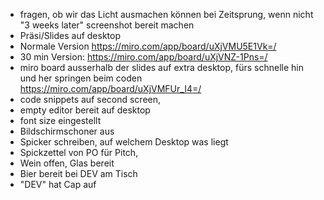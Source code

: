 - fragen, ob wir das Licht ausmachen können bei Zeitsprung, wenn nicht "3 weeks later" screenshot bereit machen
- Präsi/Slides auf desktop
- Normale Version https://miro.com/app/board/uXjVMU5E1Vk=/
- 30 min Version: https://miro.com/app/board/uXjVNZ-1Pns=/
- miro board ausserhalb der slides auf extra desktop, fürs schnelle hin und her springen beim coden https://miro.com/app/board/uXjVMFUr_I4=/
- code snippets auf second screen,
- empty editor bereit auf desktop
- font size eingestellt
- Bildschirmschoner aus
- Spicker schreiben, auf welchem Desktop was liegt
- Spickzettel von PO für Pitch,
- Wein offen, Glas bereit
- Bier bereit bei DEV am Tisch
- "DEV" hat Cap auf
